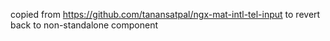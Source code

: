 copied from https://github.com/tanansatpal/ngx-mat-intl-tel-input to revert back to non-standalone component
